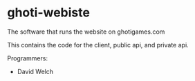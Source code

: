 # ghoti-webiste

The software that runs the website on ghotigames.com

This contains the code for the client, public api, and private api.

Programmers:
* David Welch
